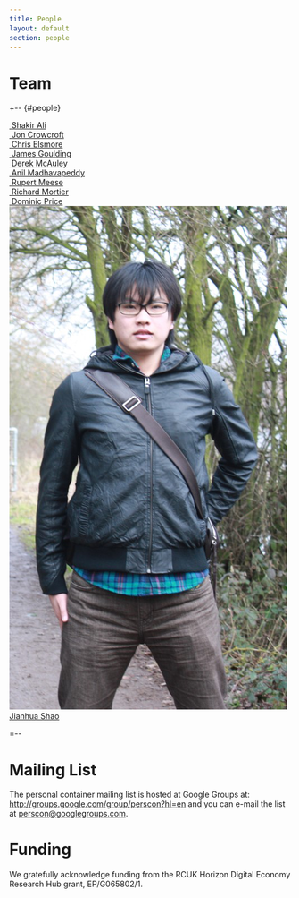 ```yaml
---
title: People
layout: default
section: people
---
```


Team
====

+-- {#people}

<div class="person"><a href="">
  <img class="aligncenter" src="/images/people/sa.png" alt="">
  Shakir Ali
</a></div>
<div class="person"><a href="http://www.cl.cam.ac.uk/~jac22/">
  <img class="aligncenter" src="/images/people/jac.png" alt="">
  Jon Crowcroft
</a></div>
<div class="person"><a href="http://elsmorian.com/">
  <img class="aligncenter" src="/images/people/cce.png" alt="">
  Chris Elsmore
</a></div>
<div class="person"><a href="">
  <img class="aligncenter" src="/images/people/jog.png" alt="">
  James Goulding
</a></div>
<div class="person"><a href="http://www.cs.nott.ac.uk/~drm/">
  <img class="aligncenter" src="/images/people/drm.png" alt="">
  Derek McAuley
</a></div>
<div class="person"><a href="http://anil.recoil.org/">
  <img class="aligncenter" src="/images/people/avsm.png" alt="">
  Anil Madhavapeddy
</a></div>
<div class="person"><a href="">
  <img class="aligncenter" src="/images/people/rm.png" alt="">
  Rupert Meese
</a></div>
<div class="person"><a href="http://www.cs.nott.ac.uk/~rmm/">
  <img class="aligncenter" src="/images/people/rmm.png" alt="">
  Richard Mortier
</a></div>
<div class="person"><a href="http://www.cs.nott.ac.uk/~djp/">
  <img class="aligncenter" src="/images/people/djp.png" alt="">
  Dominic Price
</a></div>
<div class="person"><a href="http://www.cs.nott.ac.uk/~jus/">
  <img class="aligncenter" src="/images/people/jus.png" alt="">
  Jianhua Shao
</a></div>

=--

Mailing List
============

The personal container mailing list is hosted at Google Groups at:
<http://groups.google.com/group/perscon?hl=en> and you can e-mail the
list at <perscon@googlegroups.com>. 


Funding
=======

We gratefully acknowledge funding from the RCUK Horizon Digital
Economy Research Hub grant, EP/G065802/1. 

